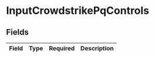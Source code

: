 # InputCrowdstrikePqControls


## Fields

| Field       | Type        | Required    | Description |
| ----------- | ----------- | ----------- | ----------- |